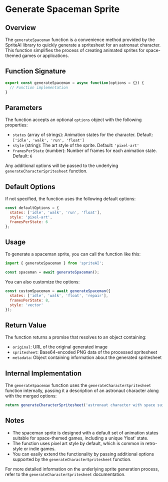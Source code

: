 # Generate Spaceman Sprite

## Overview

The `generateSpaceman` function is a convenience method provided by the SpriteAI library to quickly generate a spritesheet for an astronaut character. This function simplifies the process of creating animated sprites for space-themed games or applications.

## Function Signature

```javascript
export const generateSpaceman = async function(options = {}) {
  // Function implementation
}
```

## Parameters

The function accepts an optional `options` object with the following properties:

- `states` (array of strings): Animation states for the character. Default: `['idle', 'walk', 'run', 'float']`
- `style` (string): The art style of the sprite. Default: `'pixel-art'`
- `framesPerState` (number): Number of frames for each animation state. Default: `6`

Any additional options will be passed to the underlying `generateCharacterSpritesheet` function.

## Default Options

If not specified, the function uses the following default options:

```javascript
const defaultOptions = {
  states: ['idle', 'walk', 'run', 'float'],
  style: 'pixel-art',
  framesPerState: 6
};
```

## Usage

To generate a spaceman sprite, you can call the function like this:

```javascript
import { generateSpaceman } from 'spriteAI';

const spaceman = await generateSpaceman();
```

You can also customize the options:

```javascript
const customSpaceman = await generateSpaceman({
  states: ['idle', 'walk', 'float', 'repair'],
  framesPerState: 8,
  style: 'vector'
});
```

## Return Value

The function returns a promise that resolves to an object containing:

- `original`: URL of the original generated image
- `spritesheet`: Base64-encoded PNG data of the processed spritesheet
- `metadata`: Object containing information about the generated spritesheet

## Internal Implementation

The `generateSpaceman` function uses the `generateCharacterSpritesheet` function internally, passing it a description of an astronaut character along with the merged options:

```javascript
return generateCharacterSpritesheet('astronaut character with space suit and helmet', mergedOptions);
```

## Notes

- The spaceman sprite is designed with a default set of animation states suitable for space-themed games, including a unique 'float' state.
- The function uses pixel art style by default, which is common in retro-style or indie games.
- You can easily extend the functionality by passing additional options supported by the `generateCharacterSpritesheet` function.

For more detailed information on the underlying sprite generation process, refer to the `generateCharacterSpritesheet` documentation.